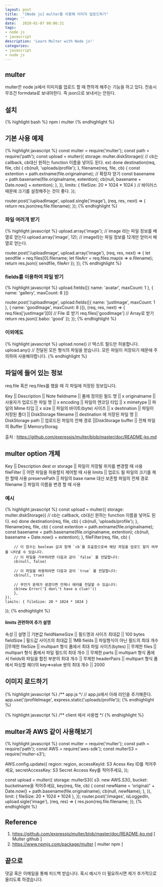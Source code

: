 ```yaml
---
layout: post
title:  "[Node js] multer를 이용해 이미지 업로드하기"
image: ''
date:   2020-01-07 00:06:31
tags:
- node js
- javascript
description: 'Learn Multer with Node js!'
categories:
- javascript
- node js
---
```


## multer
multer은 node js에서 이미지를 업로드 할 때 편하게 해주는 기능을 하고 있다.
전송시 무조건 formdata로 보내야한다. 즉 json으로 보내서는 안된다.

## 설치
{% highlight bash %}
npm i multer
{% endhighlight %}

## 기본 사용 예제
{% highlight javascript %}
const multer = require('multer');
const path = require('path');
const upload = multer({
    storage: multer.diskStorage({
        // cb는 callback, cb대신 원하는 function 이름을 넣어도 된다. ex) done
        destination(req, file, cb) {
            cb(null, 'uploads/profile');
        },
        filename(req, file, cb) {
            const extention = path.extname(file.originalname); // 확장자 얻기
            const basename = path.basename(file.originalname, extention);
            cb(null, basename + Date.now() + extention);
        },
    }),
    limits: { fileSize: 20 * 1024 * 1024 } // 바이러스때문에 크기를 설정해주는 것이 좋다.
});

router.post('/uploadImage', upload.single('image'), (req, res, next) => {
    return res.json(req.file.filename);
});
{% endhighlight %}

### 파일 여러개 받기
{% highlight javascript %}
upload.array('image'); // image 라는 파일 정보를 배열로 얻는다
upload.array('image', 12); // image라는 파일 정보를 12개만 얻어서 배열로 얻는다.

router.post('/uploadImage', upload.array('image'), (req, res, next) => {
    let sendfile = req.files[0].filename;
    let fileArr = req.files.map(e => e.filename);
    return res.json({ sendfile, fileArr });
});
{% endhighlight %}

### fields를 이용하여 파일 받기
{% highlight javascript %}
upload.fields([{ name: 'avatar', maxCount: 1 }, { name: 'gallery', maxCount: 8 }])

router.post('/uploadImage', upload.fields([{ name: 'justImage', maxCount: 1 }, { name: 'goodImage', maxCount: 8 }]), (req, res, next) => {
    req.files['justImage'][0] // File 로 받기
    req.files['goodImage'] // Array로 받기
    return res.json({ babo: 'good' });
});
{% endhighlight %}

### 이외에도
{% highlight javascript %}
upload.none() // 텍스트 필드만 허용합니다.
upload.any() // 전달된 모든 형식의 파일을 받습니다. 모든 파일이 저장되기 때문에 주의하여 사용해야합니다.
{% endhighlight %}

## 파일에 들어 있는 정보
req.file 혹은 req.files를 했을 때 각 파일에 저장된 정보입니다.

Key	|| Description || Note
fieldname || 폼에 정의된 필드 명 || x
originalname || 사용자가 업로드한 파일 명 || x
encoding || 파일의 엔코딩 타입 || x
mimetype || 파일의 Mime 타입 || x
size || 파일의 바이트(byte) 사이즈 || x
destination || 파일이 저장된 폴더 || DiskStorage
filename || destination 에 저장된 파일 명 || DiskStorage
path || 업로드된 파일의 전체 경로 ||DiskStorage
buffer || 전체 파일의 Buffer || MemoryStorag

출처 : https://github.com/expressjs/multer/blob/master/doc/README-ko.md

## multer option 개체

Key || Description
dest or storage || 파일이 저장될 위치를 변경할 때 사용
fileFilter || 어떤 파일을 허용할지 제어할 때 사용
limits || 업로드 될 파일의 크기를 제한 할때 사용
preservePath || 파일의 base name 대신 보존할 파일의 전체 경로
filename || 파일의 이름을 변경 할 때 사용

### 예시
{% highlight javascript %}
const upload = multer({
    storage: multer.diskStorage({
        // cb는 callback, cb대신 원하는 function 이름을 넣어도 된다. ex) done
        destination(req, file, cb) {
            cb(null, 'uploads/profile');
        },
        filename(req, file, cb) {
            const extention = path.extname(file.originalname);
            const basename = path.basename(file.originalname, extention);
            cb(null, basename + Date.now() + extention);
        },
        fileFilter(req, file, cb) {

        // 이 함수는 boolean 값과 함께 `cb`를 호출함으로써 해당 파일을 업로드 할지 여부를 나타낼 수 있습니다.
        // 이 파일을 거부하려면 다음과 같이 `false` 를 전달합니다:
        cb(null, false)

        // 이 파일을 허용하려면 다음과 같이 `true` 를 전달합니다:
        cb(null, true)

        // 무언가 문제가 생겼다면 언제나 에러를 전달할 수 있습니다:
        cb(new Error('I don\'t have a clue!'))
        },
    }),
    limits: { fileSize: 20 * 1024 * 1024 }
});
{% endhighlight %}

#### limits 관련하여 추가 설명

속성 || 설명 || 기본값
fieldNameSize || 필드명과 사이즈 최대값 || 100 bytes
fieldSize | 필드값 사이즈의 최대값 || 1MB
fields || 파일형식이 아닌 필드의 최대 개수 ||무제한
fileSize || multipart 형식 폼에서 최대 파일 사이즈(bytes) || 무제한
files || multipart 형식 폼에서 파일 필드의 최대 개수 || 무제한
parts || multipart 형식 폼에서 fields와 파일을 합친 부분의 최대 개수 || 무제한
headerPairs || multipart 형식 폼에서 파싱할 헤더의 key=>value 쌍의 최대 개수 || 2000

## 이미지 로드하기
{% highlight javascript %}
/** app.js */
// app.js에서 아래 라인을 추가해준다.
app.use('/profileImage', express.static('uploads/profile'));
{% endhighlight %}

{% highlight javascript %}
/** client 에서 사용법 */
<v-img :src="'http://localhost:8001/profileImage/' + imgName"></v-img>
{% endhighlight %}

## multer과 AWS 같이 사용해보기
{% highlight javascript %}
const multer = require('multer');
const path = require('path');
const AWS = require('aws-sdk');
const multerS3 = require('multer-s3');

AWS.config.update({
    region: region,
    accessKeyId: S3 Acess Key ID를 적어주세요,
    secretAccessKey: S3 Secret Access Key를 적어주세요,
});

const upload = multer({
    storage: multerS3({
        s3: new AWS.S3(),
        bucket: bucketname을 적어주세요,
        key(req, file, cb) {
            const newName = 'original/' + Date.now() + path.basename(file.originalname);
            cb(null, newName);
        },
    }),
    limit: { fileSize: 20 * 1024 * 1024 },
});
router.post('/images', isLoggedIn, upload.sigle('image'), (req, res) => {
    res.json(req.file.filename;
});
{% endhighlight %}

## Reference
1. https://github.com/expressjs/multer/blob/master/doc/README-ko.md [ Multer github ]
2. https://www.npmjs.com/package/multer [ multer npm ]

## 끝으로
댓글 혹은 이메일을 통해 피드백 받습니다. 혹시 예시가 더 필요하시면 제가 추가적으로 올리도록 하겠습니다.

